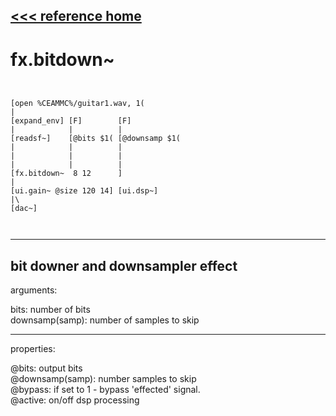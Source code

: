 [<<< reference home](ceammc_lib.md)
---

# fx.bitdown~

```


[open %CEAMMC%/guitar1.wav, 1(
|
[expand_env] [F]        [F]
|            |          |
[readsf~]    [@bits $1( [@downsamp $1(
|            |          |
|            |          |
|            |          |
[fx.bitdown~  8 12      ]
|
[ui.gain~ @size 120 14] [ui.dsp~]
|\
[dac~]

            
```
---
bit downer and downsampler effect
---
arguments:

bits: number of bits<br>
downsamp(samp): number
            of samples to skip<br>

---
properties:

@bits: output
            bits<br>
@downsamp(samp): number samples to skip<br>
@bypass: if set to 1 - bypass
            &#39;effected&#39; signal.<br>
@active: on/off dsp
            processing<br>

